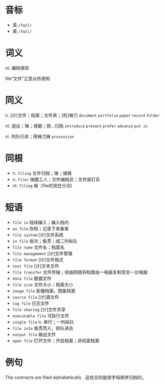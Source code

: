 # 音标

- 英 `/faɪl/`
- 美 `/faɪl/`

# 词义

vt. 编档保存




file“文件”之意众所周知

# 同义

n. [计]文件；档案；文件夹；[机]锉刀
`document` `portfolio` `paper` `record` `folder`

vt. 提出；锉；琢磨；把…归档
`introduce` `present` `prefer` `advance` `put in`

vi. 列队行进；用锉刀锉
`procession`

# 同根

- n. `filing` 文件归档；锉；锉屑
- n. `filer` 锉磨工人；文件编档员；文件装钉员
- vt. `filing` 锉（file的现在分词）

# 短语

- `file in` 陆续编入；编入档内
- `on file` 存档；记录下来备查
- `file system` [计]文件系统
- `in file` 依次；鱼贯；成二列纵队
- `file name` 文件名；档案名
- `file management` [计]文件管理
- `file format` [计]文件格式
- `text file` [计]文本文件
- `file transfer` 文件传输；经由网路将档案由一电脑复制至另一台电脑
- `data file` 数据文件
- `file size` 文件大小；档案大小
- `image file` 影像档案，图象档案
- `source file` [计]源文件
- `log file` 日志文件
- `file sharing` [计]文件共享
- `executable file` 可执行文件
- `single file` n. 单行；一列纵队
- `file into` 鱼贯而入，排队进去
- `output file` 输出文件
- `open file` 打开文件；开启档案；非机密档案

# 例句

The contracts are filed alphabetically .
这些合同是按字母顺序归档的。


